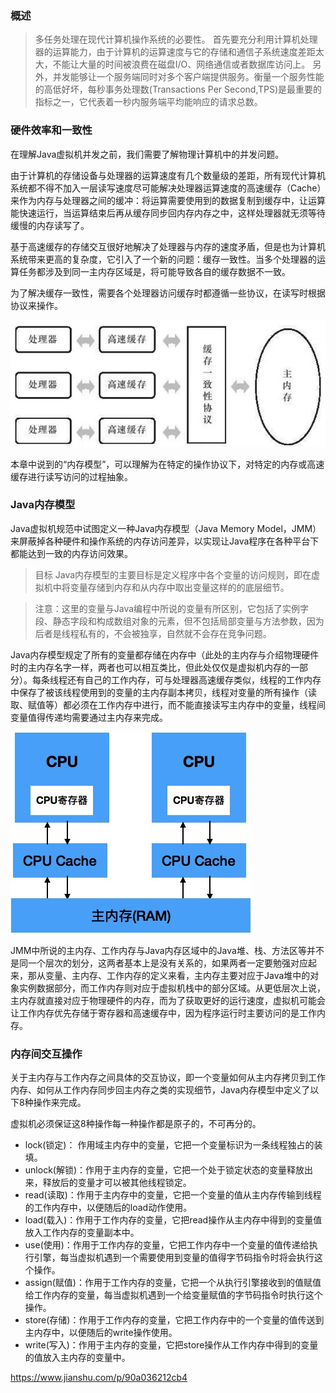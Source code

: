 ### 概述
> 多任务处理在现代计算机操作系统的必要性。
首先要充分利用计算机处理器的运算能力，由于计算机的运算速度与它的存储和通信子系统速度差距太大，不能让大量的时间被浪费在磁盘I/O、网络通信或者数据库访问上。
另外，并发能够让一个服务端同时对多个客户端提供服务。衡量一个服务性能的高低好坏，每秒事务处理数(Transactions Per Second,TPS)是最重要的指标之一，它代表着一秒内服务端平均能响应的请求总数。

### 硬件效率和一致性
在理解Java虚拟机并发之前，我们需要了解物理计算机中的并发问题。

由于计算机的存储设备与处理器的运算速度有几个数量级的差距，所有现代计算机系统都不得不加入一层读写速度尽可能解决处理器运算速度的高速缓存（Cache）来作为内存与处理器之间的缓冲：将运算需要使用到的数据复制到缓存中，让运算能快速运行，当运算结束后再从缓存同步回内存内存之中，这样处理器就无须等待缓慢的内存读写了。

基于高速缓存的存储交互很好地解决了处理器与内存的速度矛盾，但是也为计算机系统带来更高的复杂度，它引入了一个新的问题：缓存一致性。当多个处理器的运算任务都涉及到同一主内存区域是，将可能导致各自的缓存数据不一致。

为了解决缓存一致性，需要各个处理器访问缓存时都遵循一些协议，在读写时根据协议来操作。

![](../img/cache_coherence.webp)

本章中说到的“内存模型”，可以理解为在特定的操作协议下，对特定的内存或高速缓存进行读写访问的过程抽象。

### Java内存模型

Java虚拟机规范中试图定义一种Java内存模型（Java Memory Model，JMM）来屏蔽掉各种硬件和操作系统的内存访问差异，以实现让Java程序在各种平台下都能达到一致的内存访问效果。

> 目标
Java内存模型的主要目标是定义程序中各个变量的访问规则，即在虚拟机中将变量存储到内存和从内存中取出变量这样的的底层细节。

>注意：这里的变量与Java编程中所说的变量有所区别，它包括了实例字段、静态字段和构成数组对象的元素，但不包括局部变量与方法参数，因为后者是线程私有的，不会被独享，自然就不会存在竞争问题。

Java内存模型规定了所有的变量都存储在内存中（此处的主内存与介绍物理硬件时的主内存名字一样，两者也可以相互类比，但此处仅仅是虚拟机内存的一部分）。每条线程还有自己的工作内存，可与处理器高速缓存类似，线程的工作内存中保存了被该线程使用到的变量的主内存副本拷贝，线程对变量的所有操作（读取、赋值等）都必须在工作内存中进行，而不能直接读写主内存中的变量，线程间变量值得传递均需要通过主内存来完成。

![](../img/cpu_cache_framework.png)

JMM中所说的主内存、工作内存与Java内存区域中的Java堆、栈、方法区等并不是同一个层次的划分，这两者基本上是没有关系的，如果两者一定要勉强对应起来，那从变量、主内存、工作内存的定义来看，主内存主要对应于Java堆中的对象实例数据部分，而工作内存则对应于虚拟机栈中的部分区域。从更低层次上说，主内存就直接对应于物理硬件的内存，而为了获取更好的运行速度，虚拟机可能会让工作内存优先存储于寄存器和高速缓存中，因为程序运行时主要访问的是工作内存。

### 内存间交互操作
关于主内存与工作内存之间具体的交互协议，即一个变量如何从主内存拷贝到工作内存、如何从工作内存同步回主内存之类的实现细节，Java内存模型中定义了以下8种操作来完成。

虚拟机必须保证这8种操作每一种操作都是原子的，不可再分的。

* lock(锁定)： 作用域主内存中的变量，它把一个变量标识为一条线程独占的装填。
* unlock(解锁)：作用于主内存的变量，它把一个处于锁定状态的变量释放出来，释放后的变量才可以被其他线程锁定。
* read(读取)：作用于主内存中的变量，它把一个变量的值从主内存传输到线程的工作内存中，以便随后的load动作使用。
* load(载入)：作用于工作内存的变量，它把read操作从主内存中得到的变量值放入工作内存的变量副本中。
* use(使用)：作用于工作内存的变量，它把工作内存中一个变量的值传递给执行引擎，每当虚拟机遇到一个需要使用到变量的值得字节码指令时将会执行这个操作。
* assign(赋值)：作用于工作内存的变量，它把一个从执行引擎接收到的值赋值给工作内存的变量，每当虚拟机遇到一个给变量赋值的字节码指令时执行这个操作。
* store(存储)：作用于工作内存的变量，它把工作内存中的一个变量的值传送到主内存中，以便随后的write操作使用。
* write(写入)：作用于主内存的变量，它把store操作从工作内存中得到的变量的值放入主内存的变量中。

https://www.jianshu.com/p/90a036212cb4